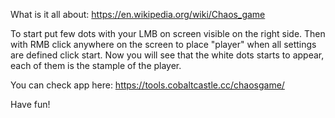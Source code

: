 What is it all about: https://en.wikipedia.org/wiki/Chaos_game

To start put few dots with your LMB on screen visible on the right side.
Then with RMB click anywhere on the screen to place "player" when all settings are defined click start.
Now you will see that the white dots starts to appear, each of them is the stample of the player.

You can check app here: https://tools.cobaltcastle.cc/chaosgame/

Have fun!